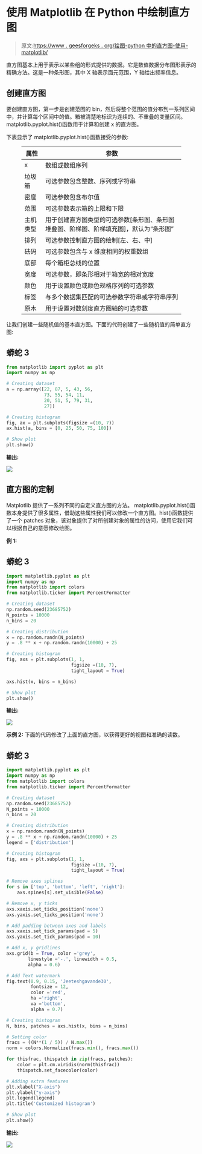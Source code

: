 # 使用 Matplotlib 在 Python 中绘制直方图

> 原文:[https://www . geesforgeks . org/绘图-python 中的直方图-使用-matplotlib/](https://www.geeksforgeeks.org/plotting-histogram-in-python-using-matplotlib/)

直方图基本上用于表示以某些组的形式提供的数据。它是数值数据分布图形表示的精确方法。这是一种条形图，其中 X 轴表示面元范围，Y 轴给出频率信息。

## 创建直方图

要创建直方图，第一步是创建范围的 bin，然后将整个范围的值分布到一系列区间中，并计算每个区间中的值。箱被清楚地标识为连续的、不重叠的变量区间。matplotlib.pyplot.hist()函数用于计算和创建 x 的直方图。

下表显示了 matplotlib.pyplot.hist()函数接受的参数:

<figure class="table">

| 属性 | 参数 |
| --- | --- |
| x | 数组或数组序列 |
| 垃圾箱 | 可选参数包含整数、序列或字符串 |
| 密度 | 可选参数包含布尔值 |
| 范围 | 可选参数表示箱的上限和下限 |
| 主机类型 | 用于创建直方图类型的可选参数[条形图、条形图堆叠图、阶梯图、阶梯填充图]，默认为“条形图” |
| 排列 | 可选参数控制直方图的绘制[左、右、中] |
| 砝码 | 可选参数包含与 x 维度相同的权重数组 |
| 底部 | 每个箱柜总线的位置 |
| 宽度 | 可选参数，即条形相对于箱宽的相对宽度 |
| 颜色 | 用于设置颜色或颜色规格序列的可选参数 |
| 标签 | 与多个数据集匹配的可选参数字符串或字符串序列 |
| 原木 | 用于设置对数刻度直方图轴的可选参数 |

</figure>

让我们创建一些随机值的基本直方图。下面的代码创建了一些随机值的简单直方图:

## 蟒蛇 3

```py
from matplotlib import pyplot as plt
import numpy as np

# Creating dataset
a = np.array([22, 87, 5, 43, 56,
              73, 55, 54, 11,
              20, 51, 5, 79, 31,
              27])

# Creating histogram
fig, ax = plt.subplots(figsize =(10, 7))
ax.hist(a, bins = [0, 25, 50, 75, 100])

# Show plot
plt.show()
```

**输出:**

![](img/b454af54ff9ac4f1053e041b27ceed89.png)

## 直方图的定制

Matplotlib 提供了一系列不同的自定义直方图的方法。
matplotlib.pyplot.hist()函数本身提供了很多属性，借助这些属性我们可以修改一个直方图。hist()函数提供了一个 patches 对象，该对象提供了对所创建对象的属性的访问，使用它我们可以根据自己的意愿修改绘图。

**例 1:**

## 蟒蛇 3

```py
import matplotlib.pyplot as plt
import numpy as np
from matplotlib import colors
from matplotlib.ticker import PercentFormatter

# Creating dataset
np.random.seed(23685752)
N_points = 10000
n_bins = 20

# Creating distribution
x = np.random.randn(N_points)
y = .8 ** x + np.random.randn(10000) + 25

# Creating histogram
fig, axs = plt.subplots(1, 1,
                        figsize =(10, 7),
                        tight_layout = True)

axs.hist(x, bins = n_bins)

# Show plot
plt.show()
```

**输出:**

![](img/5555ef36afa810f75f9e91b947756911.png)

**示例 2:** 下面的代码修改了上面的直方图，以获得更好的视图和准确的读数。

## 蟒蛇 3

```py
import matplotlib.pyplot as plt
import numpy as np
from matplotlib import colors
from matplotlib.ticker import PercentFormatter

# Creating dataset
np.random.seed(23685752)
N_points = 10000
n_bins = 20

# Creating distribution
x = np.random.randn(N_points)
y = .8 ** x + np.random.randn(10000) + 25
legend = ['distribution']

# Creating histogram
fig, axs = plt.subplots(1, 1,
                        figsize =(10, 7),
                        tight_layout = True)

# Remove axes splines
for s in ['top', 'bottom', 'left', 'right']:
    axs.spines[s].set_visible(False)

# Remove x, y ticks
axs.xaxis.set_ticks_position('none')
axs.yaxis.set_ticks_position('none')

# Add padding between axes and labels
axs.xaxis.set_tick_params(pad = 5)
axs.yaxis.set_tick_params(pad = 10)

# Add x, y gridlines
axs.grid(b = True, color ='grey',
        linestyle ='-.', linewidth = 0.5,
        alpha = 0.6)

# Add Text watermark
fig.text(0.9, 0.15, 'Jeeteshgavande30',
         fontsize = 12,
         color ='red',
         ha ='right',
         va ='bottom',
         alpha = 0.7)

# Creating histogram
N, bins, patches = axs.hist(x, bins = n_bins)

# Setting color
fracs = ((N**(1 / 5)) / N.max())
norm = colors.Normalize(fracs.min(), fracs.max())

for thisfrac, thispatch in zip(fracs, patches):
    color = plt.cm.viridis(norm(thisfrac))
    thispatch.set_facecolor(color)

# Adding extra features   
plt.xlabel("X-axis")
plt.ylabel("y-axis")
plt.legend(legend)
plt.title('Customized histogram')

# Show plot
plt.show()
```

**输出:**

![](img/8694b1f12e57f58e136c66d79eb84fed.png)